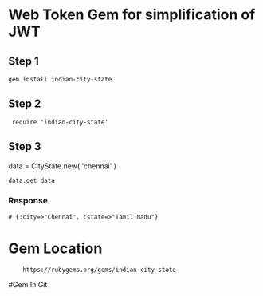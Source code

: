# Web Token Gem for simplification of JWT

## Step 1
	gem install indian-city-state

## Step 2

	 require 'indian-city-state'
	 
## Step 3
 
   data = CityState.new( 'chennai' )

    data.get_data  

###  Response
   
    # {:city=>"Chennai", :state=>"Tamil Nadu"}

# Gem Location
		https://rubygems.org/gems/indian-city-state

#Gem In Git